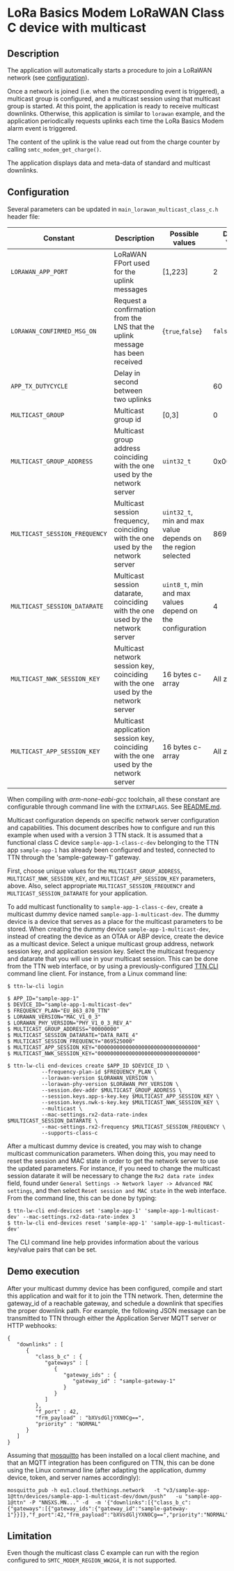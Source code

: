 # LoRa Basics Modem LoRaWAN Class C device with multicast

## Description

The application will automatically starts a procedure to join a LoRaWAN network (see [configuration](../../apps/common/lorawan_key_config.h)).

Once a network is joined (i.e. when the corresponding event is triggered), a multicast group is configured, and a multicast session using that multicast group is started. At this point, the application is ready to receive multicast downlinks. Otherwise, this application is similar to `lorawan` example, and the application periodically requests uplinks each time the LoRa Basics Modem alarm event is triggered.

The content of the uplink is the value read out from the charge counter by calling `smtc_modem_get_charge()`.

The application displays data and meta-data of standard and multicast downlinks.

## Configuration

Several parameters can be updated in `main_lorawan_multicast_class_c.h` header file:

| Constant                      | Description                                                                           | Possible values                                              | Default Value |
| ----------------------------- | ------------------------------------------------------------------------------------- | ------------------------------------------------------------ | ------------- |
| `LORAWAN_APP_PORT`            | LoRaWAN FPort used for the uplink messages                                            | [1,223]                                                      | 2             |
| `LORAWAN_CONFIRMED_MSG_ON`    | Request a confirmation from the LNS that the uplink message has been received         | {`true`,`false`}                                             | `false`       |
| `APP_TX_DUTYCYCLE`            | Delay in second between two uplinks                                                   |                                                              | 60            |
| `MULTICAST_GROUP`             | Multicast group id                                                                    | [0,3]                                                        | 0             |
| `MULTICAST_GROUP_ADDRESS`     | Multicast group address coinciding with the one used by the network server            | `uint32_t`                                                   | 0x00000000    |
| `MULTICAST_SESSION_FREQUENCY` | Multicast session frequency, coinciding with the one used by the network server       | `uint32_t`, min and max value depends on the region selected | 869525000     |
| `MULTICAST_SESSION_DATARATE`  | Multicast session datarate, coinciding with the one used by the network server        | `uint8_t`, min and max values depend on the configuration    | 4             |
| `MULTICAST_NWK_SESSION_KEY`   | Multicast network session key, coinciding with the one used by the network server     | 16 bytes c-array                                             | All zeros     |
| `MULTICAST_APP_SESSION_KEY`   | Multicast application session key, coinciding with the one used by the network server | 16 bytes c-array                                             | All zeros     |

When compiling with *arm-none-eabi-gcc* toolchain, all these constant are configurable through command line with the `EXTRAFLAGS`.
See [README.md](../../../README.md#command-line-configuration).

Multicast configuration depends on specific network server configuration and capabilities. This document describes how to configure and run this example when used with a version 3 TTN stack. It is assumed that a functional class C device `sample-app-1-class-c-dev` belonging to the TTN app `sample-app-1` has already been configured and tested, connected to TTN through the 'sample-gateway-1' gateway.

First, choose unique values for the `MULTICAST_GROUP_ADDRESS`, `MULTICAST_NWK_SESSION_KEY`, and `MULTICAST_APP_SESSION_KEY` parameters, above. Also, select appropriate `MULTICAST_SESSION_FREQUENCY` and `MULTICAST_SESSION_DATARATE` for your application.

To add multicast functionality to `sample-app-1-class-c-dev`, create a multicast dummy device named `sample-app-1-multicast-dev`. The dummy device is a device that serves as a place for the multicast parameters to be stored. When creating the dummy device `sample-app-1-multicast-dev`, instead of creating the device as an OTAA or ABP device, create the device as a multicast device. Select a unique multicast group address, network session key, and application session key. Select the multicast frequency and datarate that you will use in your multicast session. This can be done from the TTN web interface, or by using a previously-configured [TTN CLI](https://www.thethingsindustries.com/docs/getting-started/cli/) command line client. For instance, from a Linux command line:

```
$ ttn-lw-cli login

$ APP_ID="sample-app-1" 
$ DEVICE_ID="sample-app-1-multicast-dev"
$ FREQUENCY_PLAN="EU_863_870_TTN"
$ LORAWAN_VERSION="MAC_V1_0_3"
$ LORAWAN_PHY_VERSION="PHY_V1_0_3_REV_A"
$ MULTICAST_GROUP_ADDRESS="00000000"
$ MULTICAST_SESSION_DATARATE="DATA_RATE_4"
$ MULTICAST_SESSION_FREQUENCY="869525000"
$ MULTICAST_APP_SESSION_KEY="00000000000000000000000000000000"
$ MULTICAST_NWK_SESSION_KEY="00000000000000000000000000000000"

$ ttn-lw-cli end-devices create $APP_ID $DEVICE_ID \
           --frequency-plan-id $FREQUENCY_PLAN \
           --lorawan-version $LORAWAN_VERSION \
           --lorawan-phy-version $LORAWAN_PHY_VERSION \
           --session.dev-addr $MULTICAST_GROUP_ADDRESS \
           --session.keys.app-s-key.key $MULTICAST_APP_SESSION_KEY \
           --session.keys.nwk-s-key.key $MULTICAST_NWK_SESSION_KEY \
           --multicast \
           --mac-settings.rx2-data-rate-index $MULTICAST_SESSION_DATARATE \
           --mac-settings.rx2-frequency $MULTICAST_SESSION_FREQUENCY \
           --supports-class-c
```

After a multicast dummy device is created, you may wish to change multicast communication parameters. When doing this, you may need to reset the session and MAC state in order to get the network server to use the updated parameters. For instance, if you need to change the multicast session datarate it will be necessary to change the `Rx2 data rate index` field, found under `General Settings -> Network layer -> Advanced MAC settings`, and then select `Reset session and MAC state` in the web interface. From the command line, this can be done by typing:

```
$ ttn-lw-cli end-devices set 'sample-app-1' 'sample-app-1-multicast-dev' --mac-settings.rx2-data-rate-index 3
$ ttn-lw-cli end-devices reset 'sample-app-1' 'sample-app-1-multicast-dev'
```

The CLI command line help provides information about the various key/value pairs that can be set.

## Demo execution

After your multicast dummy device has been configured, compile and start this application and wait for it to join the TTN network. Then, determine the gateway_id of a reachable gateway, and schedule a downlink that specifies the proper downlink path. For example, the following JSON message can be transmitted to TTN through either the Application Server MQTT server or HTTP webhooks:

```
{
   "downlinks" : [
      {
         "class_b_c" : {
            "gateways" : [
               {
                  "gateway_ids" : {
                     "gateway_id" : "sample-gateway-1"
                  }
               }
            ]
         },
         "f_port" : 42,
         "frm_payload" : "bXVsdGljYXN0Cg==",
         "priority" : "NORMAL"
      }
   ]
}
```


Assuming that [mosquitto](https://mosquitto.org/) has been installed on a local client machine, and that an MQTT integration has been configured on TTN, this can be done using the Linux command line (after adapting the application, dummy device, token, and server names accordingly):

```
mosquitto_pub -h eu1.cloud.thethings.network   -t "v3/sample-app-1@ttn/devices/sample-app-1-multicast-dev/down/push"   -u "sample-app-1@ttn" -P "NNSXS.MN..." -d  -m '{"downlinks":[{"class_b_c":{"gateways":[{"gateway_ids":{"gateway_id":"sample-gateway-1"}}]},"f_port":42,"frm_payload":"bXVsdGljYXN0Cg==","priority":"NORMAL"}]}'
```

## Limitation

Even though the multicast class C example can run with the region configured to `SMTC_MODEM_REGION_WW2G4`, it is not supported.
